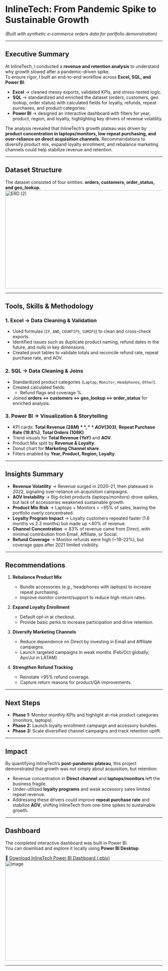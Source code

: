 # InlineTech: From Pandemic Spike to Sustainable Growth  
*(Built with synthetic e-commerce orders data for portfolio demonstration)*  

---

## Executive Summary  
At InlineTech, I conducted a **revenue and retention analysis** to understand why growth slowed after a pandemic-driven spike.  
To ensure rigor, I built an end-to-end workflow across **Excel, SQL, and Power BI**:

- **Excel** → cleaned messy exports, validated KPIs, and stress-tested logic.  
- **SQL** → standardized and enriched the dataset (orders, customers, geo lookup, order status) with calculated fields for loyalty, refunds, repeat purchases, and product categories.  
- **Power BI** → designed an interactive dashboard with filters for year, product, region, and loyalty, highlighting key drivers of revenue volatility.  

The analysis revealed that InlineTech’s growth plateau was driven by **product concentration in laptops/monitors, low repeat purchasing, and over-reliance on direct acquisition channels.** Recommendations to diversify product mix, expand loyalty enrollment, and rebalance marketing channels could help stabilize revenue and retention.  

---

## Dataset Structure  
The dataset consisted of four entities: **orders, customers, order_status, and geo_lookup.**  
<img width="520" height="314" alt="ERD (2)" src="https://github.com/user-attachments/assets/ff9476fb-3a4b-4167-8d41-8c93cf3d2635" />

---

## Tools, Skills & Methodology  

### 1. Excel → Data Cleaning & Validation  
- Used formulas (`IF`, `AND`, `COUNTIFS`, `SUMIFS`) to clean and cross-check exports.  
- Identified issues such as duplicate product naming, refund dates in the future, and nulls in key dimensions.  
- Created pivot tables to validate totals and reconcile refund rate, repeat purchase rate, and AOV.  

### 2. SQL → Data Cleaning & Joins  
- Standardized product categories (`Laptop`, `Monitor`, `Headphones`, `Other`).  
- Created calculated fields:  
  - Refund flags and coverage %.  
- Joined **orders ↔ customers ↔ geo_lookup ↔ order_status** for enriched analysis.  

### 3. Power BI → Visualization & Storytelling  
- KPI cards: **Total Revenue ($28M)**, **AOV ($303)**, **Repeat Purchase Rate (19.8%)**, **Total Orders (108K)**.  
- Trend visuals for **Total Revenue (YoY)** and **AOV**.  
- Product Mix split by **Revenue & Loyalty**.  
- Donut chart for **Marketing Channel share**.  
- Filters enabled by **Year, Product, Region, Loyalty**.  

---

## Insights Summary  

- **Revenue Volatility** → Revenue surged in 2020–21, then plateaued in 2022, signaling over-reliance on acquisition campaigns.  
- **AOV Instability** → Big-ticket products (laptops/monitors) drove spikes, but lack of accessories weakened sustainable growth.  
- **Product Mix Risk** → Laptops + Monitors = ~95% of sales, leaving the portfolio overly concentrated.  
- **Loyalty Program Impact** → Loyalty customers repeated faster (1.6 months vs 2.3 months) but made up <40% of revenue.  
- **Channel Concentration** → 83% of revenue came from Direct, with minimal contribution from Email, Affiliate, or Social.  
- **Refund Coverage** → Monitor refunds were high (~18–22%), but coverage gaps after 2021 limited visibility.  

---

## Recommendations  

1. **Rebalance Product Mix**  
   - Bundle accessories (e.g., headphones with laptops) to increase repeat purchasing.  
   - Improve monitor content/support to reduce high return rates.  

2. **Expand Loyalty Enrollment**  
   - Default opt-in at checkout.  
   - Provide basic perks to increase participation and drive retention.  

3. **Diversify Marketing Channels**  
   - Reduce dependence on Direct by investing in Email and Affiliate campaigns.  
   - Launch targeted campaigns in weak months (Feb/Oct globally; Apr/Jul in LATAM).  

4. **Strengthen Refund Tracking**  
   - Reinstate >95% refund coverage.  
   - Capture return reasons for product/QA improvements.  

---

## Next Steps  
- **Phase 1:** Monitor monthly KPIs and highlight at-risk product categories (monitors, laptops).  
- **Phase 2:** Launch loyalty enrollment campaign and accessory bundles.  
- **Phase 3:** Scale diversified channel campaigns and track retention uplift.  

---

## Impact  
By quantifying InlineTech’s **post-pandemic plateau**, this project demonstrated that growth was not simply about acquisition, but retention:  

- Revenue concentration in **Direct channel** and **laptops/monitors** left the business fragile.  
- Under-utilized **loyalty programs** and weak accessory sales limited repeat revenue.  
- Addressing these drivers could improve **repeat purchase rate** and stabilize **AOV**, shifting InlineTech from one-time spikes to sustainable growth.  

---

## Dashboard  
The completed interactive dashboard was built in Power BI.  
You can download and explore it locally using **Power BI Desktop**:  

📂 [Download InlineTech Power BI Dashboard (.pbix)](./dashboard/InlineTech_Dashboard.pbix) 
<img width="572" height="320" alt="image" src="https://github.com/user-attachments/assets/c9058d7b-c6c7-408c-9a3b-4958051f5d0d" />

---
